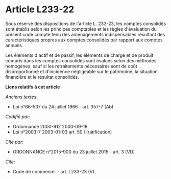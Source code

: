 # Article L233-22

Sous réserve des dispositions de l'article L. 233-23, les comptes consolidés sont établis selon les principes comptables et
les règles d'évaluation du présent code compte tenu des aménagements indispensables résultant des caractéristiques propres
aux comptes consolidés par rapport aux comptes annuels.

Les éléments d'actif et de passif, les éléments de charge et de produit compris dans les comptes consolidés sont évalués
selon des méthodes homogènes, sauf si les retraitements nécessaires sont de coût disproportionné et d'incidence négligeable
sur le patrimoine, la situation financière et le résultat consolidés.

**Liens relatifs à cet article**

_Anciens textes_:

  - Loi n°66-537 du 24 juillet 1966 - art. 357-7 (Ab)

_Codifié par_:

  - Ordonnance 2000-912 2000-09-18
  - Loi n°2003-7 2003-01-03 art. 50 I (ratification)

_Cité par_:

  - ORDONNANCE n°2015-900 du 23 juillet 2015 - art. 3 (VD)

_Cite_:

  - Code de commerce. - art. L233-23 (V)
